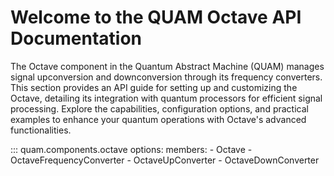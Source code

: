 # Welcome to the QUAM Octave API Documentation

The Octave component in the Quantum Abstract Machine (QUAM) manages signal upconversion and downconversion through its frequency converters. This section provides an API guide for setting up and customizing the Octave, detailing its integration with quantum processors for efficient signal processing. Explore the capabilities, configuration options, and practical examples to enhance your quantum operations with Octave's advanced functionalities.

::: quam.components.octave
    options:
      members:
        - Octave
        - OctaveFrequencyConverter
        - OctaveUpConverter
        - OctaveDownConverter
